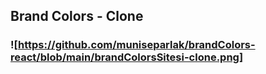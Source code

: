 ## Brand Colors - Clone ##

### ![https://github.com/muniseparlak/brandColors-react/blob/main/brandColorsSitesi-clone.png] ###
